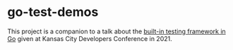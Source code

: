 # go-test-demos

This project is a companion to a talk about the [built-in testing framework in Go](https://noti.st/scottmcallister/8S69uk/built-in-testing-in-go-is-more-than-just-passable) given at Kansas City Developers Conference in 2021.

